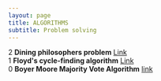 ```yaml
---
layout: page
title: ALGORITHMS
subtitle: Problem solving
---
```


2 **Dining philosophers problem** [Link](https://en.m.wikipedia.org/wiki/Dining_philosophers_problem)  
1 **Floyd's cycle-finding algorithm** [Link](https://en.wikipedia.org/wiki/Cycle_detection)  
0 **Boyer Moore Majority Vote Algorithm** [link](https://zhuanlan.zhihu.com/p/104609555)  
